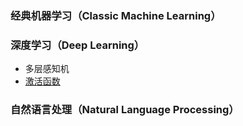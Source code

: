 

### 经典机器学习（Classic Machine Learning）


### 深度学习（Deep Learning）
* 多层感知机 <br/>
* <a href="https://github.com/SUNBO2019/sunbo2019.github.io/blob/master/%E6%BF%80%E6%B4%BB%E5%87%BD%E6%95%B0.pdf" target="view_window">激活函数</a><br/>

### 自然语言处理（Natural Language Processing）


